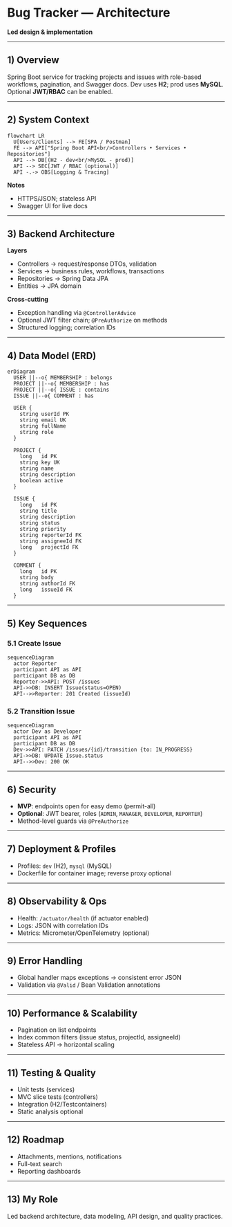 # Bug Tracker — Architecture

**Led design & implementation**

---

## 1) Overview
Spring Boot service for tracking projects and issues with role-based workflows, pagination, and Swagger docs. Dev uses **H2**; prod uses **MySQL**. Optional **JWT/RBAC** can be enabled.

---

## 2) System Context
```mermaid
flowchart LR
  U[Users/Clients] --> FE[SPA / Postman]
  FE --> API["Spring Boot API<br/>Controllers • Services • Repositories"]
  API --> DB[(H2 - dev<br/>MySQL - prod)]
  API --> SEC[JWT / RBAC (optional)]
  API -.-> OBS[Logging & Tracing]
```
**Notes**
- HTTPS/JSON; stateless API
- Swagger UI for live docs

---

## 3) Backend Architecture
**Layers**
- Controllers → request/response DTOs, validation
- Services → business rules, workflows, transactions
- Repositories → Spring Data JPA
- Entities → JPA domain

**Cross-cutting**
- Exception handling via `@ControllerAdvice`
- Optional JWT filter chain; `@PreAuthorize` on methods
- Structured logging; correlation IDs

---

## 4) Data Model (ERD)
```mermaid
erDiagram
  USER ||--o{ MEMBERSHIP : belongs
  PROJECT ||--o{ MEMBERSHIP : has
  PROJECT ||--o{ ISSUE : contains
  ISSUE ||--o{ COMMENT : has

  USER {
    string userId PK
    string email UK
    string fullName
    string role
  }

  PROJECT {
    long   id PK
    string key UK
    string name
    string description
    boolean active
  }

  ISSUE {
    long   id PK
    string title
    string description
    string status
    string priority
    string reporterId FK
    string assigneeId FK
    long   projectId FK
  }

  COMMENT {
    long   id PK
    string body
    string authorId FK
    long   issueId FK
  }
```

---

## 5) Key Sequences

### 5.1 Create Issue
```mermaid
sequenceDiagram
  actor Reporter
  participant API as API
  participant DB as DB
  Reporter->>API: POST /issues
  API->>DB: INSERT Issue(status=OPEN)
  API-->>Reporter: 201 Created (issueId)
```

### 5.2 Transition Issue
```mermaid
sequenceDiagram
  actor Dev as Developer
  participant API as API
  participant DB as DB
  Dev->>API: PATCH /issues/{id}/transition {to: IN_PROGRESS}
  API->>DB: UPDATE Issue.status
  API-->>Dev: 200 OK
```

---

## 6) Security
- **MVP**: endpoints open for easy demo (permit-all)
- **Optional**: JWT bearer, roles (`ADMIN`, `MANAGER`, `DEVELOPER`, `REPORTER`)
- Method-level guards via `@PreAuthorize`

---

## 7) Deployment & Profiles
- Profiles: `dev` (H2), `mysql` (MySQL)
- Dockerfile for container image; reverse proxy optional

---

## 8) Observability & Ops
- Health: `/actuator/health` (if actuator enabled)
- Logs: JSON with correlation IDs
- Metrics: Micrometer/OpenTelemetry (optional)

---

## 9) Error Handling
- Global handler maps exceptions → consistent error JSON
- Validation via `@Valid` / Bean Validation annotations

---

## 10) Performance & Scalability
- Pagination on list endpoints
- Index common filters (issue status, projectId, assigneeId)
- Stateless API → horizontal scaling

---

## 11) Testing & Quality
- Unit tests (services)
- MVC slice tests (controllers)
- Integration (H2/Testcontainers)
- Static analysis optional

---

## 12) Roadmap
- Attachments, mentions, notifications
- Full-text search
- Reporting dashboards

---

## 13) My Role
Led backend architecture, data modeling, API design, and quality practices.
